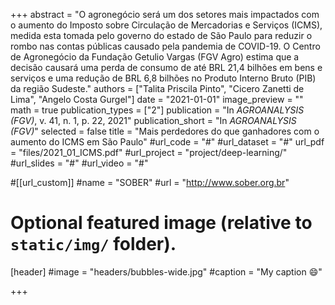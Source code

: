 +++
abstract = "O agronegócio será um dos setores mais impactados com o aumento do Imposto sobre Circulação de Mercadorias e Serviços (ICMS), medida esta tomada pelo governo do estado de São Paulo para reduzir o rombo nas contas públicas causado pela pandemia de COVID-19. O Centro de Agronegócio da Fundação Getulio Vargas (FGV Agro) estima que a decisão causará uma perda de consumo de até BRL 21,4 bilhões em bens e serviços e uma redução de BRL 6,8 bilhões no Produto Interno Bruto (PIB) da região Sudeste."
authors = ["Talita Priscila Pinto", "Cicero Zanetti de Lima", "Angelo Costa Gurgel"]
date = "2021-01-01"
image_preview = ""
math = true
publication_types = ["2"]
publication = "In *AGROANALYSIS (FGV)*, v. 41, n. 1, p. 22, 2021"
publication_short = "In *AGROANALYSIS (FGV)*"
selected = false
title = "Mais perdedores do que ganhadores com o aumento do ICMS em São Paulo"
#url_code = "#"
#url_dataset = "#"
url_pdf = "files/2021_01_ICMS.pdf"
#url_project = "project/deep-learning/"
#url_slides = "#"
#url_video = "#"

#[[url_custom]]
#name = "SOBER"
#url = "http://www.sober.org.br"

# Optional featured image (relative to `static/img/` folder).
[header]
#image = "headers/bubbles-wide.jpg"
#caption = "My caption :smile:"

+++
